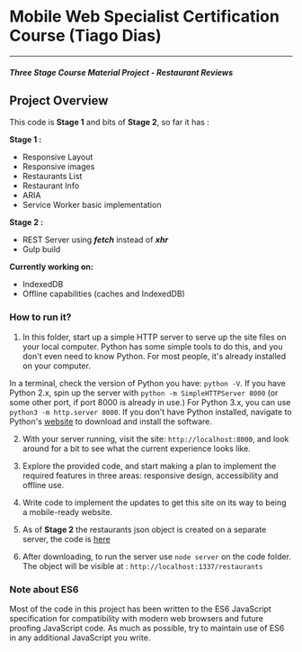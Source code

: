 # Mobile Web Specialist Certification Course (Tiago Dias)
---
#### _Three Stage Course Material Project - Restaurant Reviews_

## Project Overview

This code is **Stage 1** and bits of **Stage 2**, so far it has :

**Stage 1 :**
* Responsive Layout
* Responsive images
* Restaurants List
* Restaurant Info
* ARIA
* Service Worker basic implementation

**Stage 2 :**
* REST Server using _**fetch**_ instead of _**xhr**_
* Gulp build


**Currently working on:**
* IndexedDB
* Offline capabilities (caches and IndexedDB)


### How to run it?

1. In this folder, start up a simple HTTP server to serve up the site files on your local computer. Python has some simple tools to do this, and you don't even need to know Python. For most people, it's already installed on your computer.

In a terminal, check the version of Python you have: `python -V`. If you have Python 2.x, spin up the server with `python -m SimpleHTTPServer 8000` (or some other port, if port 8000 is already in use.) For Python 3.x, you can use `python3 -m http.server 8000`. If you don't have Python installed, navigate to Python's [website](https://www.python.org/) to download and install the software.

2. With your server running, visit the site: `http://localhost:8000`, and look around for a bit to see what the current experience looks like.
3. Explore the provided code, and start making a plan to implement the required features in three areas: responsive design, accessibility and offline use.
4. Write code to implement the updates to get this site on its way to being a mobile-ready website.



5. As of **Stage 2** the restaurants json object is created on a separate server, the code is [here](https://github.com/tiago-m-dias/mws-restaurant-stage-2)

6. After downloading, to run the server use `node server` on the code folder. The object will be visible at : `http://localhost:1337/restaurants`


### Note about ES6

Most of the code in this project has been written to the ES6 JavaScript specification for compatibility with modern web browsers and future proofing JavaScript code. As much as possible, try to maintain use of ES6 in any additional JavaScript you write.